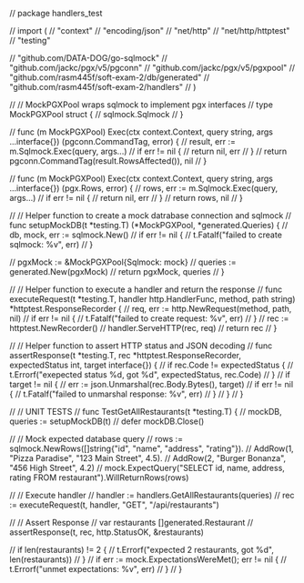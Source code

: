 // package handlers_test

// import (
// 	"context"
// 	"encoding/json"
// 	"net/http"
// 	"net/http/httptest"
// 	"testing"

// 	"github.com/DATA-DOG/go-sqlmock"
// 	"github.com/jackc/pgx/v5/pgconn"
// 	"github.com/jackc/pgx/v5/pgxpool"
// 	"github.com/rasm445f/soft-exam-2/db/generated"
// 	"github.com/rasm445f/soft-exam-2/handlers"
// )


// // MockPGXPool wraps sqlmock to implement pgx interfaces
// type MockPGXPool struct {
// 	sqlmock.Sqlmock
// }

// func (m MockPGXPool) Exec(ctx context.Context, query string, args ...interface{}) (pgconn.CommandTag, error) {
// 	result, err := m.Sqlmock.Exec(query, args...)
// 	if err != nil {
// 		return nil, err
// 	}
// 	return pgconn.CommandTag(result.RowsAffected()), nil
// }

// func (m MockPGXPool) Exec(ctx context.Context, query string, args ...interface{}) (pgx.Rows, error) {
// 	rows, err := m.Sqlmock.Exec(query, args...)
// 	if err != nil {
// 		return nil, err
// 	}
// 	return rows, nil
// }



// // Helper function to create a mock datrabase connection and sqlmock
// func setupMockDB(t *testing.T) (*MockPGXPool, *generated.Queries) {
// 	db, mock, err := sqlmock.New()
// 	if err != nil {
// 		t.Fatalf("failed to create sqlmock: %v", err)
// 	}

// 	pgxMock := &MockPGXPool{Sqlmock: mock}
// 	queries := generated.New(pgxMock)
// 	return pgxMock, queries
// }

// // Helper function to execute a handler and return the response
// func executeRequest(t *testing.T, handler http.HandlerFunc, method, path string) *httptest.ResponseRecorder {
// 	req, err := http.NewRequest(method, path, nil)
// 	if err != nil {
// 		t.Fatalf("failed to create request: %v", err)
// 	}
// 	rec := httptest.NewRecorder()
// 	handler.ServeHTTP(rec, req)
// 	return rec
// }

// // Helper function to assert HTTP status and JSON decoding
// func assertResponse(t *testing.T, rec *httptest.ResponseRecorder, expectedStatus int, target interface{}) {
// 	if rec.Code != expectedStatus {
// 		t.Errorf("exepected status %d, got %d", expectedStatus, rec.Code)
// 	}
// 	if target != nil {
// 		err := json.Unmarshal(rec.Body.Bytes(), target)
// 		if err != nil {
// 			t.Fatalf("failed to unmarshal response: %v", err)
// 		}
// 	}
// }

// // UNIT TESTS
// func TestGetAllRestaurants(t *testing.T) {
// 	mockDB, queries := setupMockDB(t)
// 	defer mockDB.Close()

// 	// Mock expected database query
// 	rows := sqlmock.NewRows([]string{"id", "name", "address", "rating"}).
// 		AddRow(1, "Pizza Paradise", "123 Main Street", 4.5).
// 		AddRow(2, "Burger Bonanza", "456 High Street", 4.2)
// 	mock.ExpectQuery("SELECT id, name, address, rating FROM restaurant").WillReturnRows(rows)

// 	// Execute handler
// 	handler := handlers.GetAllRestaurants(queries)
// 	rec := executeRequest(t, handler, "GET", "/api/restaurants")

// 	// Assert Response
// 	var restaurants []generated.Restaurant
// 	assertResponse(t, rec, http.StatusOK, &restaurants)

// 	if len(restaurants) != 2 {
// 		t.Errorf("expected 2 restaurants, got %d", len(restaurants))
// 	}
// 	if err := mock.ExpectationsWereMet(); err != nil {
// 		t.Errorf("unmet expectations: %v", err)
// 	}
// }